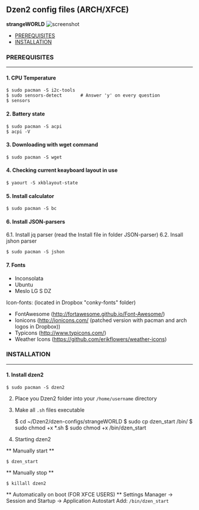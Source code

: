 ## Dzen2 config files (ARCH/XFCE)

**strangeWORLD**
![screenshot](https://github.com/Ksiencha/Dzen2/blob/master/Screenshot.png)

* [PREREQUISITES](https://github.com/Ksiencha/Dzen2/blob/master/README.md#prerequisites)
* [INSTALLATION](https://github.com/Ksiencha/Dzen2/blob/master/README.md#installation)

### PREREQUISITES
---
#### 1. CPU Temperature

    $ sudo pacman -S i2c-tools
    $ sudo sensors-detect       # Answer 'y' on every question
    $ sensors

#### 2. Battery state

    $ sudo pacman -S acpi
    $ acpi -V

#### 3. Downloading with wget command

    $ sudo pacman -S wget

#### 4. Checking current keayboard layout in use

    $ yaourt -S xkblayout-state

#### 5. Install calculator

    $ sudo pacman -S bc

#### 6. Install JSON-parsers 
6.1. Install jq parser (read the Install file in folder JSON-parser)
6.2. Insall jshon parser

    $ sudo pacman -S jshon

#### 7. Fonts

* Inconsolata
* Ubuntu
* Meslo LG S DZ

Icon-fonts: (located in Dropbox "conky-fonts" folder)
* FontAwesome (http://fortawesome.github.io/Font-Awesome/)
* Ionicons (http://ionicons.com/  (patched version with pacman and arch logos in Dropbox))
* Typicons (http://www.typicons.com/)
* Weather Icons (https://github.com/erikflowers/weather-icons)

### INSTALLATION
---

#### 1. Install dzen2

    $ sudo pacman -S dzen2

2. Place you Dzen2 folder into your `/home/username` directory
3. Make all `.sh` files executable

    $ cd ~/Dzen2/dzen-configs/strangeWORLD
    $ sudo cp dzen_start /bin/
    $ sudo chmod +x *.sh
    $ sudo chmod +x /bin/dzen_start

4. Starting dzen2

** Manually start **

    $ dzen_start

** Manually stop **

    $ killall dzen2

** Automatically on boot (FOR XFCE USERS) **
Settings Manager -> Session and Startup -> Application Autostart
Add: `/bin/dzen_start`
